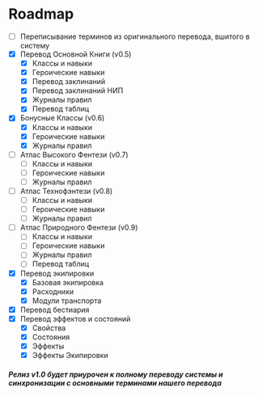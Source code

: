 # Roadmap

- [ ] Переписывание терминов из оригинального перевода, вшитого в систему
- [x] Перевод Основной Книги (v0.5)
  - [x] Классы и навыки
  - [x] Героические навыки
  - [x] Перевод заклинаний
  - [x] Перевод заклинаний НИП
  - [x] Журналы правил
  - [x] Перевод таблиц
- [x] Бонусные Классы (v0.6)
  - [x] Классы и навыки
  - [x] Героические навыки
  - [x] Журналы правил
- [ ] Атлас Высокого Фентези (v0.7)
  - [ ] Классы и навыки
  - [ ] Героические навыки
  - [ ] Журналы правил
- [ ] Атлас Технофэнтези (v0.8)
  - [ ] Классы и навыки
  - [ ] Героические навыки
  - [ ] Журналы правил
- [ ] Атлас Природного Фентези (v0.9)
  - [ ] Классы и навыки
  - [ ] Героические навыки
  - [ ] Журналы правил
  - [ ] Перевод таблиц
- [x] Перевод экипировки
  - [x] Базовая экипировка
  - [x] Расходники
  - [x] Модули транспорта
- [x] Перевод бестиария
- [x] Перевод эффектов и состояний
  - [x] Свойства
  - [x] Состояния
  - [x] Эффекты
  - [x] Эффекты Экипировки

##### Релиз v1.0 будет приурочен к полному переводу системы и синхронизации с основными терминами нашего перевода